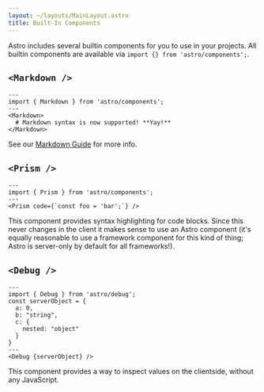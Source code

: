```yaml
---
layout: ~/layouts/MainLayout.astro
title: Built-In Components
---
```


Astro includes several builtin components for you to use in your projects. All builtin components are available via `import {} from 'astro/components';`.

## `<Markdown />`

```astro
---
import { Markdown } from 'astro/components';
---
<Markdown>
  # Markdown syntax is now supported! **Yay!**
</Markdown>
```

See our [Markdown Guide](/guides/markdown-content) for more info.

<!-- TODO: We should move some of the specific component info here. -->

## `<Prism />`

```astro
---
import { Prism } from 'astro/components';
---
<Prism code={`const foo = 'bar';`} />
```

This component provides syntax highlighting for code blocks. Since this never changes in the client it makes sense to use an Astro component (it's equally reasonable to use a framework component for this kind of thing; Astro is server-only by default for all frameworks!).


## `<Debug />`

```astro
---
import { Debug } from 'astro/debug';
const serverObject = {
  a: 0,
  b: "string",
  c: {
    nested: "object"
  }
}
---
<Debug {serverObject} />
```

This component provides a way to inspect values on the clientside, without any JavaScript. 
